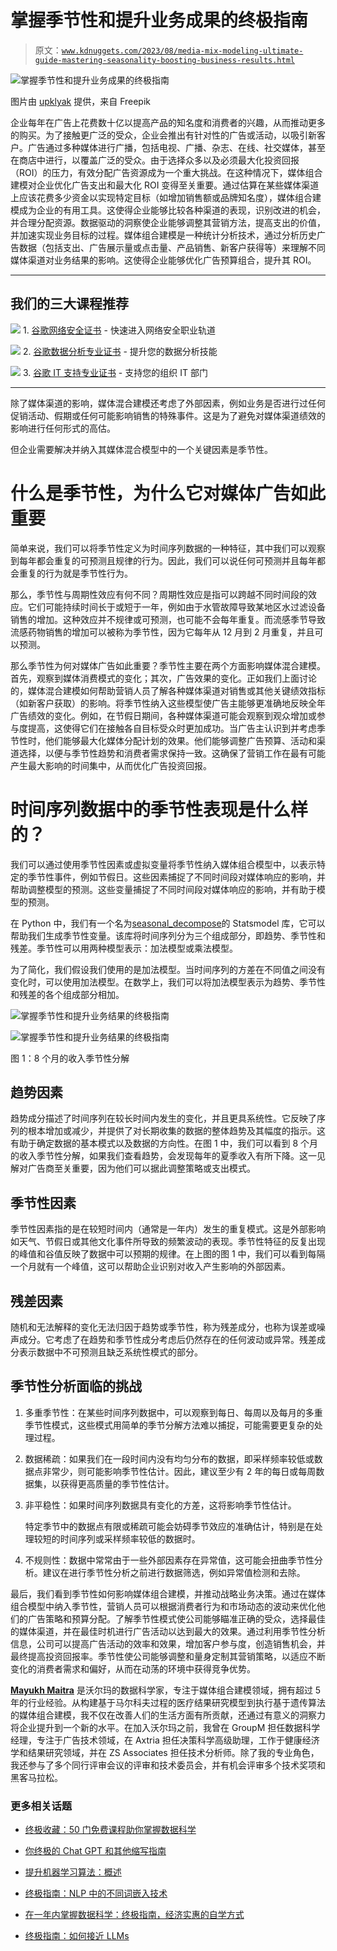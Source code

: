 # 掌握季节性和提升业务成果的终极指南

> 原文：[`www.kdnuggets.com/2023/08/media-mix-modeling-ultimate-guide-mastering-seasonality-boosting-business-results.html`](https://www.kdnuggets.com/2023/08/media-mix-modeling-ultimate-guide-mastering-seasonality-boosting-business-results.html)

![掌握季节性和提升业务成果的终极指南](img/43cb28f5ec89f986deafaaf113d0dde1.png)

图片由 [upklyak](https://www.freepik.com/free-vector/man-holding-big-poster-with-graph-growth_11297000.htm#query=forecasting%20market&position=5&from_view=search&track=ais) 提供，来自 Freepik

企业每年在广告上花费数十亿以提高产品的知名度和消费者的兴趣，从而推动更多的购买。为了接触更广泛的受众，企业会推出有针对性的广告或活动，以吸引新客户。广告通过多种媒体进行广播，包括电视、广播、杂志、在线、社交媒体，甚至在商店中进行，以覆盖广泛的受众。由于选择众多以及必须最大化投资回报（ROI）的压力，有效分配广告资源成为一个重大挑战。在这种情况下，媒体组合建模对企业优化广告支出和最大化 ROI 变得至关重要。通过估算在某些媒体渠道上应该花费多少资金以实现特定目标（如增加销售额或品牌知名度），媒体组合建模成为企业的有用工具。这使得企业能够比较各种渠道的表现，识别改进的机会，并合理分配资源。数据驱动的洞察使企业能够调整其营销方法，提高支出的价值，并加速实现业务目标的过程。媒体组合建模是一种统计分析技术，通过分析历史广告数据（包括支出、广告展示量或点击量、产品销售、新客户获得等）来理解不同媒体渠道对业务结果的影响。这使得企业能够优化广告预算组合，提升其 ROI。

* * *

## 我们的三大课程推荐

![](img/0244c01ba9267c002ef39d4907e0b8fb.png) 1\. [谷歌网络安全证书](https://www.kdnuggets.com/google-cybersecurity) - 快速进入网络安全职业轨道

![](img/e225c49c3c91745821c8c0368bf04711.png) 2\. [谷歌数据分析专业证书](https://www.kdnuggets.com/google-data-analytics) - 提升您的数据分析技能

![](img/0244c01ba9267c002ef39d4907e0b8fb.png) 3\. [谷歌 IT 支持专业证书](https://www.kdnuggets.com/google-itsupport) - 支持您的组织 IT 部门

* * *

除了媒体渠道的影响，媒体混合建模还考虑了外部因素，例如业务是否进行过任何促销活动、假期或任何可能影响销售的特殊事件。这是为了避免对媒体渠道绩效的影响进行任何形式的高估。

但企业需要解决并纳入其媒体混合模型中的一个关键因素是季节性。

# 什么是季节性，为什么它对媒体广告如此重要

简单来说，我们可以将季节性定义为时间序列数据的一种特征，其中我们可以观察到每年都会重复的可预测且规律的行为。因此，我们可以说任何可预测并且每年都会重复的行为就是季节性行为。

那么，季节性与周期性效应有何不同？周期性效应是指可以跨越不同时间段的效应。它们可能持续时间长于或短于一年，例如由于水管故障导致某地区水过滤设备销售的增加。这种效应并不规律或可预测，也可能不会每年重复。而流感季节导致流感药物销售的增加可以被称为季节性，因为它每年从 12 月到 2 月重复，并且可以预测。

那么季节性为何对媒体广告如此重要？季节性主要在两个方面影响媒体混合建模。首先，观察到媒体消费模式的变化；其次，广告效果的变化。正如我们上面讨论的，媒体混合建模如何帮助营销人员了解各种媒体渠道对销售或其他关键绩效指标（如新客户获取）的影响。将季节性纳入这些模型使广告主能够更准确地反映全年广告绩效的变化。例如，在节假日期间，各种媒体渠道可能会观察到观众增加或参与度提高，这使得它们在接触各自目标受众时更加成功。当广告主认识到并考虑季节性时，他们能够最大化媒体分配计划的效果。他们能够调整广告预算、活动和渠道选择，以便与季节性趋势和消费者需求保持一致。这确保了营销工作在最有可能产生最大影响的时间集中，从而优化广告投资回报。

# 时间序列数据中的季节性表现是什么样的？

我们可以通过使用季节性因素或虚拟变量将季节性纳入媒体组合模型中，以表示特定的季节性事件，例如节假日。这些因素捕捉了不同时间段对媒体响应的影响，并帮助调整模型的预测。这些变量捕捉了不同时间段对媒体响应的影响，并有助于模型的预测。

在 Python 中，我们有一个名为[seasonal_decompose](https://www.statsmodels.org/dev/generated/statsmodels.tsa.seasonal.seasonal_decompose.html)的 Statsmodel 库，它可以帮助我们生成季节性变量。该库将时间序列分为三个组成部分，即趋势、季节性和残差。季节性可以用两种模型表示：加法模型或乘法模型。

为了简化，我们假设我们使用的是加法模型。当时间序列的方差在不同值之间没有变化时，可以使用加法模型。在数学上，我们可以将加法模型表示为趋势、季节性和残差的各个组成部分相加。

![掌握季节性和提升业务结果的终极指南](img/eed26c6685a9893e23be9535cffd81a1.png)

![掌握季节性和提升业务结果的终极指南](img/dee3ea7289abb5234158abd08fa4fb5b.png)

图 1：8 个月的收入季节性分解

## 趋势因素

趋势成分描述了时间序列在较长时间内发生的变化，并且更具系统性。它反映了序列的根本增加或减少，并提供了对长期收集的数据的整体趋势及其幅度的指示。这有助于确定数据的基本模式以及数据的方向性。在图 1 中，我们可以看到 8 个月的收入季节性分解，如果我们查看趋势，会发现每年的夏季收入有所下降。这一见解对广告商至关重要，因为他们可以据此调整策略或支出模式。

## 季节性因素

季节性因素指的是在较短时间内（通常是一年内）发生的重复模式。这是外部影响如天气、节假日或其他文化事件所导致的频繁波动的表现。季节性特征的反复出现的峰值和谷值反映了数据中可以预期的规律。在上图的图 1 中，我们可以看到每隔一个月就有一个峰值，这可以帮助企业识别对收入产生影响的外部因素。

## 残差因素

随机和无法解释的变化无法归因于趋势或季节性，称为残差成分，也称为误差或噪声成分。它考虑了在趋势和季节性成分考虑后仍然存在的任何波动或异常。残差成分表示数据中不可预测且缺乏系统性模式的部分。

## 季节性分析面临的挑战

1.  多重季节性：在某些时间序列数据中，可以观察到每日、每周以及每月的多重季节性模式，这些模式用简单的季节分解方法难以捕捉，可能需要更复杂的处理过程。

1.  数据稀疏：如果我们在一段时间内没有均匀分布的数据，即采样频率较低或数据点非常少，则可能影响季节性估计。因此，建议至少有 2 年的每日或每周数据集，以获得更高质量的季节性估计。

1.  非平稳性：如果时间序列数据具有变化的方差，这将影响季节性估计。

    特定季节中的数据点有限或稀疏可能会妨碍季节效应的准确估计，特别是在处理较短的时间序列或采样频率较低的数据时。

1.  不规则性：数据中常常由于一些外部因素存在异常值，这可能会扭曲季节性分析。建议在进行季节性分析之前进行数据筛选，例如异常值检测和去除。

最后，我们看到季节性如何影响媒体组合建模，并推动战略业务决策。通过在媒体组合模型中纳入季节性，营销人员可以根据消费者行为和市场动态的波动来优化他们的广告策略和预算分配。了解季节性模式使公司能够瞄准正确的受众，选择最佳的媒体渠道，并在最佳时机进行广告活动以达到最大的效果。通过利用季节性分析信息，公司可以提高广告活动的效率和效果，增加客户参与度，创造销售机会，并最终提高投资回报率。季节性使公司能够调整和量身定制其营销策略，以适应不断变化的消费者需求和偏好，从而在动荡的环境中获得竞争优势。

**[Mayukh Maitra](https://www.linkedin.com/in/mayukh-maitra-72525528/)** 是沃尔玛的数据科学家，专注于媒体组合建模领域，拥有超过 5 年的行业经验。从构建基于马尔科夫过程的医疗结果研究模型到执行基于遗传算法的媒体组合建模，我不仅在改善人们的生活方面有所贡献，还通过有意义的洞察力将企业提升到一个新的水平。在加入沃尔玛之前，我曾在 GroupM 担任数据科学经理，专注于广告技术领域，在 Axtria 担任决策科学高级助理，工作于健康经济学和结果研究领域，并在 ZS Associates 担任技术分析师。除了我的专业角色，我还参与了多个同行评审会议的评审和技术委员会，并有机会评审多个技术奖项和黑客马拉松。

### 更多相关话题

+   [终极收藏：50 门免费课程助你掌握数据科学](https://www.kdnuggets.com/ultimate-collection-of-50-free-courses-for-mastering-data-science)

+   [你终极的 Chat GPT 和其他缩写指南](https://www.kdnuggets.com/2023/06/ultimate-guide-chat-gpt-abbreviations.html)

+   [提升机器学习算法：概述](https://www.kdnuggets.com/2022/07/boosting-machine-learning-algorithms-overview.html)

+   [终极指南：NLP 中的不同词嵌入技术](https://www.kdnuggets.com/2021/11/guide-word-embedding-techniques-nlp.html)

+   [在一年内掌握数据科学：终极指南，经济实惠的自学方式](https://www.kdnuggets.com/master-data-science-in-a-year-the-ultimate-guide-to-affordable-self-paced-learning)

+   [终极指南：如何接近 LLMs](https://www.kdnuggets.com/the-ultimate-guide-to-approach-llms)
